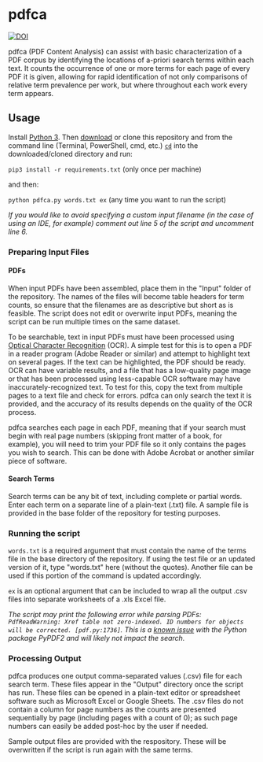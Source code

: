 # pdfca

[![DOI](https://zenodo.org/badge/145485474.svg)](https://zenodo.org/badge/latestdoi/145485474)

pdfca (PDF Content Analysis) can assist with basic characterization of a PDF corpus by identifying the locations of a-priori search terms within each text. It counts the occurrence of one or more terms for each page of every PDF it is given, allowing for rapid identification of not only comparisons of relative term prevalence per work, but where throughout each work every term appears.

## Usage
Install [Python 3](https://www.python.org/downloads/). Then [download](https://github.com/tylerdq/pdfca/archive/master.zip) or clone this repository and from the command line (Terminal, PowerShell, cmd, etc.) [`cd`](https://www.git-tower.com/learn/git/ebook/en/command-line/appendix/command-line-101) into the downloaded/cloned directory and run:

`pip3 install -r requirements.txt` (only once per machine)

and then:

`python pdfca.py words.txt ex` (any time you want to run the script)

*If you would like to avoid specifying a custom input filename (in the case of using an IDE, for example) comment out line 5 of the script and uncomment line 6.*

### Preparing Input Files
#### PDFs
When input PDFs have been assembled, place them in the "Input" folder of the repository. The names of the files will become table headers for term counts, so ensure that the filenames are as descriptive but short as is feasible. The script does not edit or overwrite input PDFs, meaning the script can be run multiple times on the same dataset.

To be searchable, text in input PDFs must have been processed using [Optical Character Recognition](https://en.wikipedia.org/wiki/Optical_character_recognition) (OCR). A simple test for this is to open a PDF in a reader program (Adobe Reader or similar) and attempt to highlight text on several pages. If the text can be highlighted, the PDF should be ready. OCR can have variable results, and a file that has a low-quality page image or that has been processed using less-capable OCR software may have inaccurately-recognized text. To test for this, copy the text from multiple pages to a text file and check for errors. pdfca can only search the text it is provided, and the accuracy of its results depends on the quality of the OCR process.

pdfca searches each page in each PDF, meaning that if your search must begin with real page numbers (skipping front matter of a book, for example), you will need to trim your PDF file so it only contains the pages you wish to search. This can be done with Adobe Acrobat or another similar piece of software.

#### Search Terms
Search terms can be any bit of text, including complete or partial words. Enter each term on a separate line of a plain-text (.txt) file. A sample file is provided in the base folder of the repository for testing purposes.

### Running the script
`words.txt` is a required argument that must contain the name of the terms file in the base directory of the repository. If using the test file or an updated version of it, type "words.txt" here (without the quotes). Another file can be used if this portion of the command is updated accordingly.

`ex` is an optional argument that can be included to wrap all the output .csv files into separate worksheets of a .xls Excel file.

*The script may print the following error while parsing PDFs: `PdfReadWarning: Xref table not zero-indexed. ID numbers for objects will be corrected. [pdf.py:1736]`. This is a [known issue](https://github.com/mstamy2/PyPDF2/issues/36) with the Python package PyPDF2 and will likely not impact the search.*

### Processing Output
pdfca produces one output comma-separated values (.csv) file for each search term. These files appear in the "Output" directory once the script has run. These files can be opened in a plain-text editor or spreadsheet software such as Microsoft Excel or Google Sheets. The .csv files do not contain a column for page numbers as the counts are presented sequentially by page (including pages with a count of 0); as such page numbers can easily be added post-hoc by the user if needed.

Sample output files are provided with the respository. These will be overwritten if the script is run again with the same terms.